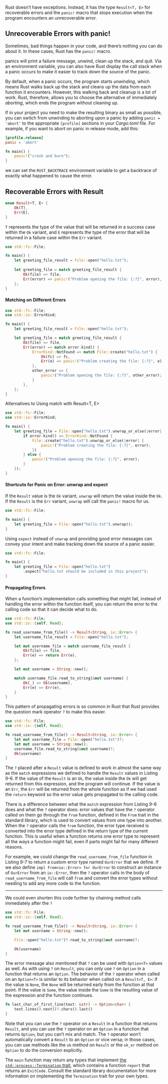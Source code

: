 Rust doesn’t have exceptions. Instead, it has the type `Result<T, E>` for recoverable errors and the `panic!` macro that stops execution when the program encounters an unrecoverable error.

## Unrecoverable Errors with panic!

Sometimes, bad things happen in your code, and there’s nothing you can do about it. In these cases, Rust has the `panic!` macro.

panics will print a failure message, unwind, clean up the stack, and quit. Via an environment variable, you can also have Rust display the call stack when a panic occurs to make it easier to track down the source of the panic.

By default, when a panic occurs, the program starts _unwinding_, which means Rust walks back up the stack and cleans up the data from each function it encounters. However, this walking back and cleanup is a lot of work. Rust, therefore, allows you to choose the alternative of immediately _aborting_, which ends the program without cleaning up.

If in your project you need to make the resulting binary as small as possible, you can switch from unwinding to aborting upon a panic by adding `panic = 'abort'` to the appropriate `[profile]` sections in your _Cargo.toml_ file. For example, if you want to abort on panic in release mode, add this:

```toml
[profile.release]
panic = 'abort'
```

```rust
fn main() {
    panic!("crash and burn");
}
```

we can set the `RUST_BACKTRACE` environment variable to get a backtrace of exactly what happened to cause the error.


## Recoverable Errors with Result

```rust
enum Result<T, E> {
    Ok(T),
    Err(E),
}
```

`T` represents the type of the value that will be returned in a success case within the `Ok` variant, and `E` represents the type of the error that will be returned in a failure case within the `Err` variant.

```rust
use std::fs::File;

fn main() {
	let greeting_file_result = File::open("hello.txt");
	
	let greeting_file = match greeting_file_result {
		Ok(file) => file,
		Err(error) => panic!("Problem opening the file: {:?}", error),
	};
}
```

#### Matching on Different Errors

```rust
use std::fs::File;
use std::io::ErrorKind;

fn main() {
    let greeting_file_result = File::open("hello.txt");

    let greeting_file = match greeting_file_result {
        Ok(file) => file,
        Err(error) => match error.kind() {
            ErrorKind::NotFound => match File::create("hello.txt") {
                Ok(fc) => fc,
                Err(e) => panic!("Problem creating the file: {:?}", e),
            },
            other_error => {
                panic!("Problem opening the file: {:?}", other_error);
            }
        },
    };
}
```

Alternatives to Using match with Result<T, E>

```rust
use std::fs::File;
use std::io::ErrorKind;

fn main() {
    let greeting_file = File::open("hello.txt").unwrap_or_else(|error| {
        if error.kind() == ErrorKind::NotFound {
            File::create("hello.txt").unwrap_or_else(|error| {
                panic!("Problem creating the file: {:?}", error);
            })
        } else {
            panic!("Problem opening the file: {:?}", error);
        }
    });
}
```

#### Shortcuts for Panic on Error: unwrap and expect

If the `Result` value is the `Ok` variant, `unwrap` will return the value inside the `Ok`. If the `Result` is the `Err` variant, `unwrap` will call the `panic!` macro for us.

```rust
use std::fs::File;

fn main() {
    let greeting_file = File::open("hello.txt").unwrap();
}
```

Using `expect` instead of `unwrap` and providing good error messages can convey your intent and make tracking down the source of a panic easier.

```rust
use std::fs::File;

fn main() {
    let greeting_file = File::open("hello.txt")
        .expect("hello.txt should be included in this project");
}
```

#### Propagating Errors

When a function’s implementation calls something that might fail, instead of handling the error within the function itself, you can return the error to the calling code so that it can decide what to do.

```rust
use std::fs::File;
use std::io::{self, Read};

fn read_username_from_file() -> Result<String, io::Error> {
    let username_file_result = File::open("hello.txt");

    let mut username_file = match username_file_result {
        Ok(file) => file,
        Err(e) => return Err(e),
    };

    let mut username = String::new();

    match username_file.read_to_string(&mut username) {
        Ok(_) => Ok(username),
        Err(e) => Err(e),
    }
}
```

This pattern of propagating errors is so common in Rust that Rust provides the question mark operator `?` to make this easier.
```rust
use std::fs::File;
use std::io::{self, Read};

fn read_username_from_file() -> Result<String, io::Error> {
    let mut username_file = File::open("hello.txt")?;
    let mut username = String::new();
    username_file.read_to_string(&mut username)?;
    Ok(username)
}
```
The `?` placed after a `Result` value is defined to work in almost the same way as the `match` expressions we defined to handle the `Result` values in Listing 9-6. If the value of the `Result` is an `Ok`, the value inside the `Ok` will get returned from this expression, and the program will continue. If the value is an `Err`, the `Err` will be returned from the whole function as if we had used the `return` keyword so the error value gets propagated to the calling code.

There is a difference between what the `match` expression from Listing 9-6 does and what the `?` operator does: error values that have the `?` operator called on them go through the `from` function, defined in the `From` trait in the standard library, which is used to convert values from one type into another. When the `?` operator calls the `from` function, the error type received is converted into the error type defined in the return type of the current function. This is useful when a function returns one error type to represent all the ways a function might fail, even if parts might fail for many different reasons.

For example, we could change the `read_username_from_file` function in Listing 9-7 to return a custom error type named `OurError` that we define. If we also define `impl From<io::Error> for OurError` to construct an instance of `OurError` from an `io::Error`, then the `?` operator calls in the body of `read_username_from_file` will call `from` and convert the error types without needing to add any more code to the function.

----

We could even shorten this code further by chaining method calls immediately after the `?`

```rust
use std::fs::File;
use std::io::{self, Read};

fn read_username_from_file() -> Result<String, io::Error> {
    let mut username = String::new();

    File::open("hello.txt")?.read_to_string(&mut username)?;

    Ok(username)
}
```


The error message also mentioned that `?` can be used with `Option<T>` values as well. As with using `?` on `Result`, you can only use `?` on `Option` in a function that returns an `Option`. The behavior of the `?` operator when called on an `Option<T>` is similar to its behavior when called on a `Result<T, E>`: if the value is `None`, the `None` will be returned early from the function at that point. If the value is `Some`, the value inside the `Some` is the resulting value of the expression and the function continues.

```rust
fn last_char_of_first_line(text: &str) -> Option<char> {
    text.lines().next()?.chars().last()
}
```

Note that you can use the `?` operator on a `Result` in a function that returns `Result`, and you can use the `?` operator on an `Option` in a function that returns `Option`, but you can’t mix and match. The `?` operator won’t automatically convert a `Result` to an `Option` or vice versa; in those cases, you can use methods like the `ok` method on `Result` or the `ok_or` method on `Option` to do the conversion explicitly.

The `main` function may return any types that implement [the `std::process::Termination` trait](https://doc.rust-lang.org/std/process/trait.Termination.html), which contains a function `report` that returns an `ExitCode`. Consult the standard library documentation for more information on implementing the `Termination` trait for your own types.



